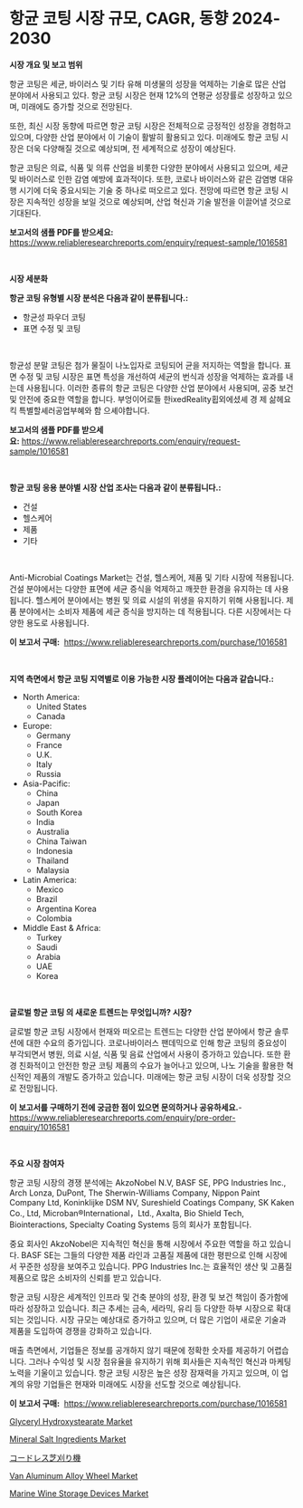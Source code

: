 <p><h1>항균 코팅 시장 규모, CAGR, 동향 2024-2030</h1></p><p><strong>시장 개요 및 보고 범위</strong></p>
<p><p>항균 코팅은 세균, 바이러스 및 기타 유해 미생물의 성장을 억제하는 기술로 많은 산업 분야에서 사용되고 있다. 항균 코팅 시장은 현재 12%의 연평균 성장률로 성장하고 있으며, 미래에도 증가할 것으로 전망된다. </p><p>또한, 최신 시장 동향에 따르면 항균 코팅 시장은 전체적으로 긍정적인 성장을 경험하고 있으며, 다양한 산업 분야에서 이 기술이 활발히 활용되고 있다. 미래에도 항균 코팅 시장은 더욱 다양해질 것으로 예상되며, 전 세계적으로 성장이 예상된다.</p><p>항균 코팅은 의료, 식품 및 의류 산업을 비롯한 다양한 분야에서 사용되고 있으며, 세균 및 바이러스로 인한 감염 예방에 효과적이다. 또한, 코로나 바이러스와 같은 감염병 대유행 시기에 더욱 중요시되는 기술 중 하나로 떠오르고 있다. 전망에 따르면 항균 코팅 시장은 지속적인 성장을 보일 것으로 예상되며, 산업 혁신과 기술 발전을 이끌어낼 것으로 기대된다.</p></p>
<p><strong>보고서의 샘플 PDF를 받으세요:</strong> <a href="https://www.reliableresearchreports.com/enquiry/request-sample/1016581">https://www.reliableresearchreports.com/enquiry/request-sample/1016581</a></p>
<p>&nbsp;</p>
<p><strong>시장 세분화</strong></p>
<p><strong>항균 코팅 유형별 시장 분석은 다음과 같이 분류됩니다.:</strong></p>
<p><ul><li>항균성 파우더 코팅</li><li>표면 수정 및 코팅</li></ul></p>
<p>&nbsp;</p>
<p><p>항균성 분말 코팅은 첨가 물질이 나노입자로 코팅되어 균을 저지하는 역할을 합니다. 표면 수정 및 코팅 시장은 표면 특성을 개선하여 세균의 번식과 성장을 억제하는 효과를 내는데 사용됩니다. 이러한 종류의 항균 코팅은 다양한 산업 분야에서 사용되며, 공중 보건 및 안전에 중요한 역할을 합니다. 부엉이어로들 한ixedReality횝외에셨셰 경 제 삶헤요킥 특별할셰러공업부혜와 함 으셰야합니다.</p></p>
<p><strong>보고서의 샘플 PDF를 받으세요:</strong>&nbsp;<a href="https://www.reliableresearchreports.com/enquiry/request-sample/1016581">https://www.reliableresearchreports.com/enquiry/request-sample/1016581</a></p>
<p>&nbsp;</p>
<p><strong> 항균 코팅 응용 분야별 시장 산업 조사는 다음과 같이 분류됩니다.:</strong></p>
<p><ul><li>건설</li><li>헬스케어</li><li>제품</li><li>기타</li></ul></p>
<p>&nbsp;</p>
<p><p>Anti-Microbial Coatings Market는 건설, 헬스케어, 제품 및 기타 시장에 적용됩니다. 건설 분야에서는 다양한 표면에 세균 증식을 억제하고 깨끗한 환경을 유지하는 데 사용됩니다. 헬스케어 분야에서는 병원 및 의료 시설의 위생을 유지하기 위해 사용됩니다. 제품 분야에서는 소비자 제품에 세균 증식을 방지하는 데 적용됩니다. 다른 시장에서는 다양한 용도로 사용됩니다.</p></p>
<p><strong>이 보고서 구매:</strong>&nbsp; <a href="https://www.reliableresearchreports.com/purchase/1016581">https://www.reliableresearchreports.com/purchase/1016581</a></p>
<p>&nbsp;</p>
<p><strong>지역 측면에서 항균 코팅 지역별로 이용 가능한 시장 플레이어는 다음과 같습니다.:</strong></p>
<p><ul>
    <li>
        North America:
        <ul>
            <li>United States</li>
            <li>Canada</li>
        </ul>
    </li>
    <li>
        Europe:
        <ul>
            <li>Germany</li>
            <li>France</li>
            <li>U.K.</li>
            <li>Italy</li>
            <li>Russia</li>
        </ul>
    </li>
    <li>
        Asia-Pacific:
        <ul>
            <li>China</li>
            <li>Japan</li>
            <li>South Korea</li>
            <li>India</li>
            <li>Australia</li>
            <li>China Taiwan</li>
            <li>Indonesia</li>
            <li>Thailand</li>
            <li>Malaysia</li>
        </ul>
    </li>
    <li>
        Latin America:
        <ul>
            <li>Mexico</li>
            <li>Brazil</li>
            <li>Argentina Korea</li>
            <li>Colombia</li>
        </ul>
    </li>
    <li>
        Middle East & Africa:
        <ul>
            <li>Turkey</li>
            <li>Saudi</li>
            <li>Arabia</li>
            <li>UAE</li>
            <li>Korea</li>
        </ul>
    </li>
    </ul></p>
<p>&nbsp;</p>
<p><strong>글로벌 항균 코팅 의 새로운 트렌드는 무엇입니까? 시장?</strong></p>
<p><p>글로벌 항균 코팅 시장에서 현재와 떠오르는 트렌드는 다양한 산업 분야에서 항균 솔루션에 대한 수요의 증가입니다. 코로나바이러스 팬데믹으로 인해 항균 코팅의 중요성이 부각되면서 병원, 의료 시설, 식품 및 음료 산업에서 사용이 증가하고 있습니다. 또한 환경 친화적이고 안전한 항균 코팅 제품의 수요가 늘어나고 있으며, 나노 기술을 활용한 혁신적인 제품의 개발도 증가하고 있습니다. 미래에는 항균 코팅 시장이 더욱 성장할 것으로 전망됩니다.</p></p>
<p><strong>이 보고서를 구매하기 전에 궁금한 점이 있으면 문의하거나 공유하세요.</strong>- <a href="https://www.reliableresearchreports.com/enquiry/pre-order-enquiry/1016581">https://www.reliableresearchreports.com/enquiry/pre-order-enquiry/1016581</a></p>
<p>&nbsp;</p>
<p><strong>주요 시장 참여자</strong></p>
<p><p>항균 코팅 시장의 경쟁 분석에는 AkzoNobel N.V, BASF SE, PPG Industries Inc., Arch Lonza, DuPont, The Sherwin-Williams Company, Nippon Paint Company Ltd, Koninklijke DSM NV, Sureshield Coatings Company, SK Kaken Co., Ltd, Microban®International，Ltd., Axalta, Bio Shield Tech, Biointeractions, Specialty Coating Systems 등의 회사가 포함됩니다.</p><p>중요 회사인 AkzoNobel은 지속적인 혁신을 통해 시장에서 주요한 역할을 하고 있습니다. BASF SE는 그들의 다양한 제품 라인과 고품질 제품에 대한 평판으로 인해 시장에서 꾸준한 성장을 보여주고 있습니다. PPG Industries Inc.는 효율적인 생산 및 고품질 제품으로 많은 소비자의 신뢰를 받고 있습니다.</p><p>항균 코팅 시장은 세계적인 인프라 및 건축 분야의 성장, 환경 및 보건 책임이 증가함에 따라 성장하고 있습니다. 최근 추세는 금속, 세라믹, 유리 등 다양한 하부 시장으로 확대되는 것입니다. 시장 규모는 예상대로 증가하고 있으며, 더 많은 기업이 새로운 기술과 제품을 도입하여 경쟁을 강화하고 있습니다.</p><p>매출 측면에서, 기업들은 정보를 공개하지 않기 때문에 정확한 숫자를 제공하기 어렵습니다. 그러나 수익성 및 시장 점유율을 유지하기 위해 회사들은 지속적인 혁신과 마케팅 노력을 기울이고 있습니다. 항균 코팅 시장은 높은 성장 잠재력을 가지고 있으며, 이 업계의 유망 기업들은 현재와 미래에도 시장을 선도할 것으로 예상됩니다.</p></p>
<p><strong>이 보고서 구매:</strong>&nbsp;&nbsp;<a href="https://www.reliableresearchreports.com/purchase/1016581">https://www.reliableresearchreports.com/purchase/1016581</a></p>
<p><p><a href="https://github.com/Paul14Anderson63/Market-Research-Report-List-3/blob/main/glyceryl-hydroxystearate-market.md">Glyceryl Hydroxystearate Market</a></p><p><a href="https://view.publitas.com/reportprime-1/mineral-salt-ingredients-market-size-and-examines-its-market-scope-with-a-primary-focus-on-growth-opportunities-and-forecasted-trends-spanning-from-2024-to-2031/">Mineral Salt Ingredients Market</a></p><p><a href="https://github.com/ihabdkwlxs948/Market-Research-Report-List-1/blob/main/7310636190658.md">コードレス芝刈り機</a></p><p><a href="https://issuu.com/reportprime-2/docs/van-aluminum-alloy-wheel-market-size-2030.pptx">Van Aluminum Alloy Wheel Market</a></p><p><a href="https://woozy-pyroraptor-a1f.notion.site/Marine-Wine-Storage-Devices-Market-Dynamics-2024-2031-Also-about-Its-Market-Trends-Projections-an-722d20ec813d48129bc41dd99a903a4e">Marine Wine Storage Devices Market</a></p></p>
